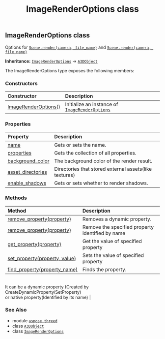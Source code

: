 ﻿---
title: ImageRenderOptions class
second_title: Aspose.3D for Python via .NET API References
description: 
type: docs
weight: 110
url: /python-net/aspose.threed/imagerenderoptions/
is_root: false
---

## ImageRenderOptions class

Options for [`Scene.render(camera, file_name)`](/3d/python-net/aspose.threed/scene/render) and  [`Scene.render(camera, file_name)`](/3d/python-net/aspose.threed/scene/render)



**Inheritance:** [`ImageRenderOptions`](/3d/python-net/aspose.threed/imagerenderoptions) → 
[`A3DObject`](/3d/python-net/aspose.threed/a3dobject)



The ImageRenderOptions type exposes the following members:

### Constructors
| Constructor | Description |
| :- | :- |
| [ImageRenderOptions()](/3d/python-net/aspose.threed/imagerenderoptions/__init__/#) | Initialize an instance of [`ImageRenderOptions`](/3d/python-net/aspose.threed/imagerenderoptions) |


### Properties
| Property | Description |
| :- | :- |
| [name](/3d/python-net/aspose.threed/imagerenderoptions/name) | Gets or sets the name. |
| [properties](/3d/python-net/aspose.threed/imagerenderoptions/properties) | Gets the collection of all properties. |
| [background_color](/3d/python-net/aspose.threed/imagerenderoptions/background_color) | The background color of the render result. |
| [asset_directories](/3d/python-net/aspose.threed/imagerenderoptions/asset_directories) | Directories that stored external assets(like textures) |
| [enable_shadows](/3d/python-net/aspose.threed/imagerenderoptions/enable_shadows) | Gets or sets whether to render shadows. |


### Methods
| Method | Description |
| :- | :- |
| [remove_property(property)](/3d/python-net/aspose.threed/imagerenderoptions/remove_property/#Property) | Removes a dynamic property. |
| [remove_property(property)](/3d/python-net/aspose.threed/imagerenderoptions/remove_property/#str) | Remove the specified property identified by name |
| [get_property(property)](/3d/python-net/aspose.threed/imagerenderoptions/get_property/#str) | Get the value of specified property |
| [set_property(property, value)](/3d/python-net/aspose.threed/imagerenderoptions/set_property/#str-any) | Sets the value of specified property |
| [find_property(property_name)](/3d/python-net/aspose.threed/imagerenderoptions/find_property/#str) | Finds the property.<br/>It can be a dynamic property (Created by CreateDynamicProperty/SetProperty) <br/>or native property(Identified by its name) |



### See Also
* module [`aspose.threed`](..)
* class [`A3DObject`](/3d/python-net/aspose.threed/a3dobject)
* class [`ImageRenderOptions`](/3d/python-net/aspose.threed/imagerenderoptions)
